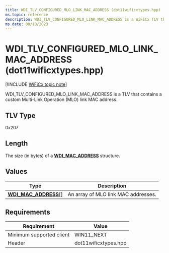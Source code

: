 ```yaml
---
title: WDI_TLV_CONFIGURED_MLO_LINK_MAC_ADDRESS (dot11wificxtypes.hpp)
ms.topic: reference
description: WDI_TLV_CONFIGURED_MLO_LINK_MAC_ADDRESS is a WiFiCx TLV that contains a custom MLO link MAC address.
ms.date: 08/18/2023
---
```


# WDI_TLV_CONFIGURED_MLO_LINK_MAC_ADDRESS (dot11wificxtypes.hpp)

[!INCLUDE [WiFiCx topic note](../includes/wificx-version-warning.md)]


WDI_TLV_CONFIGURED_MLO_LINK_MAC_ADDRESS is a TLV that contains a custom Multi-Link Operation (MLO) link MAC address.

## TLV Type

0x207

## Length


The size (in bytes) of a [**WDI\_MAC\_ADDRESS**](/windows-hardware/drivers/ddi/dot11wificxintf/ns-dot11wificxintf-wdi_mac_address) structure.

## Values


| Type | Description |
|---|---|
| [**WDI\_MAC\_ADDRESS**](/windows-hardware/drivers/ddi/dot11wificxintf/ns-dot11wificxintf-wdi_mac_address)[] | An array of MLO link MAC addresses. |

 

## Requirements

|Requirement|Value|
|--- |--- |
|Minimum supported client|WIN11_NEXT|
|Header|dot11wificxtypes.hpp|

 

 

